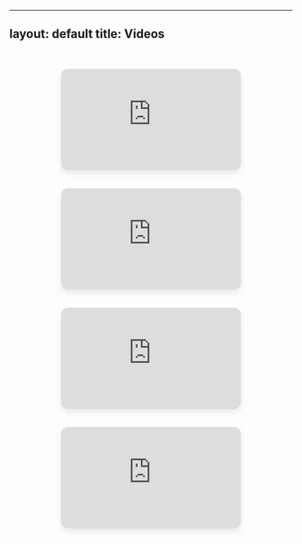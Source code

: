 
---
layout: default
title: Videos
---

<style>
.video-gallery {
  display: flex;
  flex-wrap: wrap;
  justify-content: center;
  gap: 2rem;
  padding: 2rem;
}

.video-card {
  background: #fff;
  border-radius: 12px;
  overflow: hidden;
  box-shadow: 0 6px 12px rgba(0, 0, 0, 0.08);
  transition: transform 0.3s ease, box-shadow 0.3s ease;
  width: 320px;
  max-width: 100%;
}

.video-card:hover {
  transform: translateY(-5px);
  box-shadow: 0 12px 20px rgba(0, 0, 0, 0.1);
}

.video-embed {
  width: 100%;
  aspect-ratio: 16 / 9;
  border: none;
}
</style>

<div class="video-gallery">
  <div class="video-card">
    <iframe class="video-embed" src="https://www.youtube.com/embed/Gnu5Ev1nrqw" allowfullscreen></iframe>
  </div>
  <div class="video-card">
    <iframe class="video-embed" src="https://www.youtube.com/embed/q34SnvVruPE" allowfullscreen></iframe>
  </div>
  <div class="video-card">
    <iframe class="video-embed" src="https://www.youtube.com/embed/x4NQSu3HlOE" allowfullscreen></iframe>
  </div>
  <div class="video-card">
    <iframe class="video-embed" src="https://www.youtube.com/embed/qKRPrLeyr0I" allowfullscreen></iframe>
  </div>
</div>
